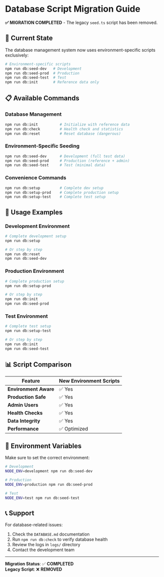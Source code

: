 # Database Script Migration Guide

**✅ MIGRATION COMPLETED** - The legacy `seed.ts` script has been removed.

## 🎉 Current State

The database management system now uses environment-specific scripts exclusively:

```bash
# Environment-specific scripts
npm run db:seed-dev   # Development
npm run db:seed-prod  # Production
npm run db:seed-test  # Test
npm run db:init       # Reference data only
```

## 📋 Available Commands

### **Database Management**

```bash
npm run db:init          # Initialize with reference data
npm run db:check         # Health check and statistics
npm run db:reset         # Reset database (dangerous)
```

### **Environment-Specific Seeding**

```bash
npm run db:seed-dev      # Development (full test data)
npm run db:seed-prod     # Production (reference + admin)
npm run db:seed-test     # Test (minimal data)
```

### **Convenience Commands**

```bash
npm run db:setup         # Complete dev setup
npm run db:setup-prod    # Complete production setup
npm run db:setup-test    # Complete test setup
```

## 🚀 Usage Examples

### **Development Environment**

```bash
# Complete development setup
npm run db:setup

# Or step by step
npm run db:reset
npm run db:seed-dev
```

### **Production Environment**

```bash
# Complete production setup
npm run db:setup-prod

# Or step by step
npm run db:init
npm run db:seed-prod
```

### **Test Environment**

```bash
# Complete test setup
npm run db:setup-test

# Or step by step
npm run db:init
npm run db:seed-test
```

## 📊 Script Comparison

| Feature               | New Environment Scripts |
| --------------------- | ----------------------- |
| **Environment Aware** | ✅ Yes                  |
| **Production Safe**   | ✅ Yes                  |
| **Admin Users**       | ✅ Yes                  |
| **Health Checks**     | ✅ Yes                  |
| **Data Integrity**    | ✅ Yes                  |
| **Performance**       | ✅ Optimized            |

## 🔧 Environment Variables

Make sure to set the correct environment:

```bash
# Development
NODE_ENV=development npm run db:seed-dev

# Production
NODE_ENV=production npm run db:seed-prod

# Test
NODE_ENV=test npm run db:seed-test
```

## 📞 Support

For database-related issues:

1. Check the `DATABASE.md` documentation
2. Run `npm run db:check` to verify database health
3. Review the logs in `logs/` directory
4. Contact the development team

---

**Migration Status**: ✅ **COMPLETED**  
**Legacy Script**: ❌ **REMOVED**
